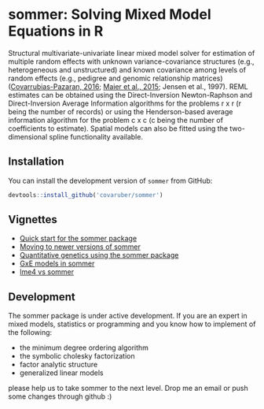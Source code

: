 # sommer: Solving Mixed Model Equations in R

Structural multivariate-univariate linear mixed model solver for estimation of multiple random effects with unknown variance-covariance structures (e.g., heterogeneous and unstructured) and known covariance among levels of random effects (e.g., pedigree and genomic relationship matrices) ([Covarrubias-Pazaran, 2016](https://doi.org/10.1371/journal.pone.0156744); [Maier et al., 2015](https://doi.org/10.1016/j.ajhg.2014.12.006); Jensen et al., 1997). REML estimates can be obtained using the Direct-Inversion Newton-Raphson and Direct-Inversion Average Information algorithms for the problems r x r (r being the number of records) or using the Henderson-based average information algorithm for the problem c x c (c being the number of coefficients to estimate). Spatial models can also be fitted using the two-dimensional spline functionality available.

## Installation

You can install the development version of `sommer` from GitHub:

``` r
devtools::install_github('covaruber/sommer')
```

## Vignettes

 - [Quick start for the sommer package](https://cran.r-project.org/package=sommer/vignettes/v1.sommer.quick.start.pdf)
 - [Moving to newer versions of sommer](https://cran.r-project.org/package=sommer/vignettes/v2.sommer.changes.and.faqs.pdf)
 - [Quantitative genetics using the sommer package](https://cran.r-project.org/package=sommer/vignettes/v3.sommer.qg.pdf)
 - [GxE models in sommer](https://cran.r-project.org/package=sommer/vignettes/v4.sommer.gxe.pdf)
 - [lme4 vs sommer](https://cran.r-project.org/package=sommer/vignettes/v5.sommer.vs.lme4.pdf)
 
## Development

The sommer package is under active development. If you are an expert in mixed models, statistics or programming and you know how to implement of the following:

+ the minimum degree ordering algorithm 
+ the symbolic cholesky factorization
+ factor analytic structure
+ generalized linear models

please help us to take sommer to the next level. Drop me an email or push some changes through github :)  

